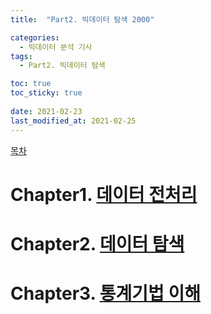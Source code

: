 ```yaml
---
title:  "Part2. 빅데이터 탐색 2000"

categories:
  - 빅데이터 분석 기사
tags:
  - Part2. 빅데이터 탐색

toc: true
toc_sticky: true
 
date: 2021-02-23
last_modified_at: 2021-02-25
---
```


[목차](https://goaswon.github.io/%EB%B9%85%EB%8D%B0%EC%9D%B4%ED%84%B0%20%EB%B6%84%EC%84%9D%20%EA%B8%B0%EC%82%AC/0000%EB%AA%A9%EC%B0%A8/)

# Chapter1. [데이터 전처리]()

# Chapter2. [데이터 탐색]()

# Chapter3. [통계기법 이해]()

